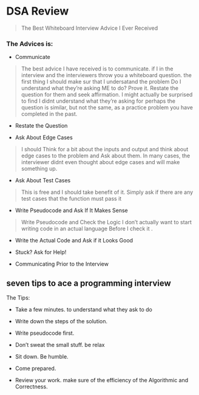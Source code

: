 # DSA Review

>The Best Whiteboard Interview Advice I Ever Received

### The Advices is:

* Communicate

>The best advice I have received is to communicate.
if I in the interview and the interviewers throw you a whiteboard question.
the first thing I should make sur that I undersatand the problem
Do I understand what they’re asking ME to do? Prove it.
Restate the question for them and seek affirmation.
I  might actually be surprised to find I didnt understand what they’re asking for 
perhaps the question is similar, but not the same, as a practice problem you have completed in the past. 

* Restate the Question

* Ask About Edge Cases

>I should Think for a bit about the inputs and output and think about edge cases to the problem and Ask about them.
In many cases, the interviewer didnt even thought about edge cases and will make something up.

* Ask About Test Cases

>This is free and I should take benefit of it.
Simply ask if there are any test cases that the function must pass it

* Write Pseudocode and Ask If It Makes Sense

>Write Pseudocode and Check the Logic
I don’t actually want to start writing code in an actual language Before I check it .

* Write the Actual Code and Ask if it Looks Good

* Stuck? Ask for Help!

* Communicating Prior to the Interview


## seven tips to ace a programming interview


The Tips:
* Take a few minutes.
to understand what they ask to do

* Write down the steps of the solution.

* Write pseudocode first.

* Don’t sweat the small stuff.
be relax
* Sit down. Be humble.

* Come prepared.

* Review your work.
make sure of the efficiency of the Algorithmic and Correctness.